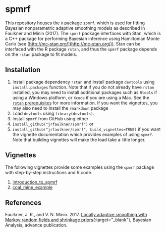 # spmrf

This repository houses the `R` package `spmrf`, which is used for fitting Bayesian nonparametric adaptive smoothing models as described in Faulkner and Minin (2017).  The `spmrf` package interfaces with Stan, which is a C++ package for performing Bayesian inference using Hamiltonian Monte Carlo (see [http://mc-stan.org/](http://mc-stan.org/)).  Stan can be interfaced with the R package `rstan`, and thus the `spmrf` package depends on the `rstan` package to fit models.

## Installation
1. Install package dependency `rstan` and install package `devtools` using `install.packages` function.  Note that if you do not already have `rstan` installed, you may need to install additional packages such as `Rtools` if using a Windows platform, or `Xcode` if you are using a Mac.  See the [`rstan` prerequisites](https://github.com/stan-dev/rstan/wiki/RStan-Getting-Started#prerequisites) for more information.  If you want the vignettes, you may also need to install the `rmarkdown` package
2. Load `devtools` using `library(devtools)`.
3. Install `spmrf` from GitHub using either
  1. `install_github("jrfaulkner/spmrf")` or
  2. `install_github("jrfaulkner/spmrf", build_vignettes=TRUE)` if you want the vignette documentation which provides examples of using `spmrf`.  Note that building vignettes will make the load take a little longer.

## Vignettes
The following vignettes provide some examples using the `spmrf` package with step-by-step instructions and R code. 

1. [Introduction_to_spmrf](https://github.com/jrfaulkner/spmrf/blob/master/vignettes/introduction_to_spmrf.Rmd)
2. [coal_mine_example](https://github.com/jrfaulkner/spmrf/blob/master/vignettes/coal_mining_example.Rmd)

## References
Faulkner, J. R., and V. N. Minin. 2017. [Locally adaptive smoothing with Markov random fields and shrinkage priors](http://projecteuclid.org/euclid.ba/1487905413){:target="_blank"}, Bayesian Analysis, advance publication.
